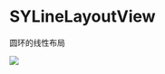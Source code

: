 # SYLineLayoutView
圆环的线性布局

![](https://github.com/duanshixuan/SYLineLayout/blob/master/QQ20170411-121553.gif)
